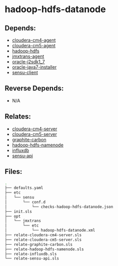 # hadoop-hdfs-datanode

## Depends:

  -  [cloudera-cm4-agent](/salt/cloudera-cm4-agent)
  -  [cloudera-cm5-agent](/salt/cloudera-cm5-agent)
  -  [hadoop-hdfs](/salt/hadoop-hdfs)
  -  [jmxtrans-agent](/salt/jmxtrans-agent)
  -  [oracle-j2sdk1\_7](/salt/oracle-j2sdk1_7)
  -  [oracle-java7-installer](/salt/oracle-java7-installer)
  -  [sensu-client](/salt/sensu-client)

## Reverse Depends:

  -  N/A

## Relates:

  -  [cloudera-cm4-server](/salt/cloudera-cm4-server)
  -  [cloudera-cm5-server](/salt/cloudera-cm5-server)
  -  [graphite-carbon](/salt/graphite-carbon)
  -  [hadoop-hdfs-namenode](/salt/hadoop-hdfs-namenode)
  -  [influxdb](/salt/influxdb)
  -  [sensu-api](/salt/sensu-api)

## Files:

```bash
.
├── defaults.yaml
├── etc
│   └── sensu
│       └── conf.d
│           └── checks-hadoop-hdfs-datanode.json
├── init.sls
├── opt
│   └── jmxtrans
│       └── etc
│           └── hadoop-hdfs-datanode.xml
├── relate-cloudera-cm4-server.sls
├── relate-cloudera-cm5-server.sls
├── relate-graphite-carbon.sls
├── relate-hadoop-hdfs-namenode.sls
├── relate-influxdb.sls
└── relate-sensu-api.sls
```
